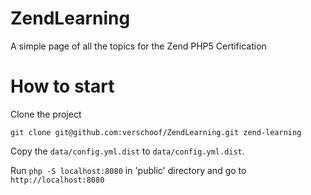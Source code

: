 # ZendLearning
A simple page of all the topics for the Zend PHP5 Certification

# How to start

Clone the project

    git clone git@github.com:verschoof/ZendLearning.git zend-learning 

Copy the `data/config.yml.dist` to `data/config.yml.dist`.

Run `php -S localhost:8080` in 'public' directory and go to `http://localhost:8080`
